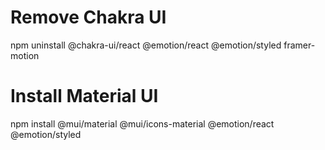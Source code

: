 # Remove Chakra UI
npm uninstall @chakra-ui/react @emotion/react @emotion/styled framer-motion

# Install Material UI
npm install @mui/material @mui/icons-material @emotion/react @emotion/styled
